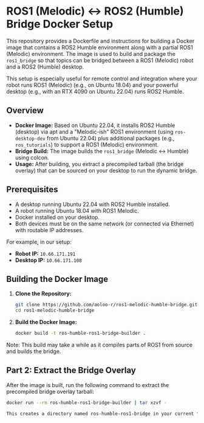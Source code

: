 # ROS1 (Melodic) ↔ ROS2 (Humble) Bridge Docker Setup

This repository provides a Dockerfile and instructions for building a Docker image that contains a ROS2 Humble environment along with a partial ROS1 (Melodic) environment. The image is used to build and package the `ros1_bridge` so that topics can be bridged between a ROS1 (Melodic) robot and a ROS2 (Humble) desktop.

This setup is especially useful for remote control and integration where your robot runs ROS1 (Melodic) (e.g., on Ubuntu 18.04) and your powerful desktop (e.g., with an RTX 4090 on Ubuntu 22.04) runs ROS2 Humble.

## Overview

- **Docker Image:** Based on Ubuntu 22.04, it installs ROS2 Humble (desktop) via apt and a "Melodic-ish" ROS1 environment (using `ros-desktop-dev` from Ubuntu 22.04) plus additional packages (e.g., `ros_tutorials`) to support a ROS1 (Melodic) environment.
- **Bridge Build:** The image builds the `ros1_bridge` (Melodic ↔ Humble) using colcon.
- **Usage:** After building, you extract a precompiled tarball (the bridge overlay) that can be sourced on your desktop to run the dynamic bridge.

## Prerequisites

- A desktop running Ubuntu 22.04 with ROS2 Humble installed.
- A robot running Ubuntu 18.04 with ROS1 Melodic.
- Docker installed on your desktop.
- Both devices must be on the same network (or connected via Ethernet) with routable IP addresses.

For example, in our setup:
- **Robot IP:** `10.66.171.191`
- **Desktop IP:** `10.66.171.108`

## Building the Docker Image

1. **Clone the Repository:**
   ```bash
   git clone https://github.com/aoloo-r/ros1-melodic-humble-bridge.git
   cd ros1-melodic-humble-bridge

2. **Build the Docker Image:**
   ```bash
   docker build -t ros-humble-ros1-bridge-builder .
   
Note: This build may take a while as it compiles parts of ROS1 from source and builds the bridge.  

## Part 2: Extract the Bridge Overlay
After the image is built, run the following command to extract the precompiled bridge overlay tarball:

```bash
docker run --rm ros-humble-ros1-bridge-builder | tar xzvf -

This creates a directory named ros-humble-ros1-bridge in your current folder.

